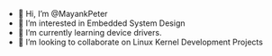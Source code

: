 - 👋 Hi, I’m @MayankPeter
- 👀 I’m interested in Embedded System Design
- 🌱 I’m currently learning device drivers.
- 💞️ I’m looking to collaborate on Linux Kernel Development Projects

<!---
MayankPeter/MayankPeter is a ✨ special ✨ repository because its `README.md` (this file) appears on your GitHub profile.
You can click the Preview link to take a look at your changes.
--->
